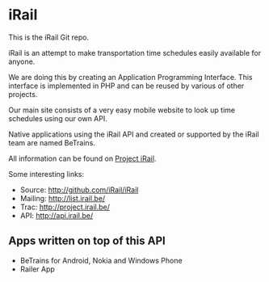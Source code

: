 # iRail

This is the iRail Git repo.

iRail is an attempt to make transportation time schedules easily available for anyone. 

We are doing this by creating an Application Programming Interface. This interface is implemented in PHP and can be reused by various of other projects.

Our main site consists of a very easy mobile website to look up time schedules using our own API.

Native applications using the iRail API and created or supported by the iRail team are named BeTrains.

All information can be found on [Project iRail](http://project.irail.be/).

Some interesting links:

  * Source: <http://github.com/iRail/iRail>
  * Mailing: <http://list.irail.be/>
  * Trac: <http://project.irail.be/>
  * API: <http://api.irail.be/>

## Apps written on top of this API

 * BeTrains for Android, Nokia and Windows Phone
 * Railer App
